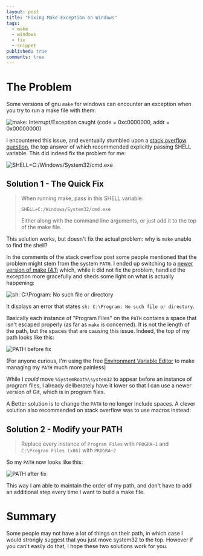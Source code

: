 ```yaml
---
layout: post
title: "Fixing Make Exception on Windows"
tags: 
  - make
  - windows
  - fix
  - snippet
published: true
comments: true
---
```


# The Problem

Some versions of gnu `make` for windows can encounter an exception when you try to run a make file with them:

![make: Interrupt/Exception caught (code = 0xc0000000, addr = 0x00000000)](https://i.imgur.com/njKsqHr.png)

I encountered this issue, and eventually stumbled upon a [stack overflow question](http://superuser.com/questions/375029/make-interrupt-exception-caught), the top answer of which recommended explicitly passing SHELL variable. This did indeed fix the problem for me:

![SHELL=C:/Windows/System32/cmd.exe](https://i.imgur.com/OtuThaZ.png)

## Solution 1 - The Quick Fix

> When running make, pass in this SHELL variable:
> 
>     SHELL=C:/Windows/System32/cmd.exe
>
> Either along with the command line arguments, or just add it to the top of the make file. 
>

This solution works, but doesn't fix the actual problem: why is `make` unable to find the shell?

<!-- more -->

In the comments of the stack overflow post some people mentioned that the problem might stem from the system `PATH`. I ended up switching to a [newer version of make (4.1)](http://www.equation.com/servlet/equation.cmd?fa=make) which, while it did not fix the problem, handled the exception more gracefully and sheds some light on what is actually happening:

![sh: C:\Program: No such file or directory](https://i.imgur.com/zZ1PJU4.png)

It displays an error that states `sh: C:\Program: No such file or directory`.

Basically each instance of "Program Files" on the `PATH` contains a space that isn't escaped properly (as far as `make` is concerned). It is not the length of the path, but the spaces that are causing this issue. 
Indeed, the top of my path looks like this:

![PATH before fix](https://i.imgur.com/ONlEFaT.png)

(For anyone curious, I'm using the free [Environment Variable Editor](http://eveditor.com/) to make managing my `PATH` much more painless)

While I *could* move `%SystemRoot%\system32` to appear before an instance of program files, I already deliberately have it lower so that I can use a newer version of Git, which is in program files.

A Better solution is to change the `PATH` to no longer include spaces. A clever solution also recommended on stack overflow was to use macros instead:

## Solution 2 - Modify your PATH

> Replace every instance of `Program Files` with `PROGRA~1` and `C:\Program Files (x86)` with `PROGRA~2`

So my `PATH` now looks like this:

![PATH after fix](https://i.imgur.com/odFwFkm.png)

This way I am able to maintain the order of my path, and don't have to add an additional step every time I want to build a make file.

# Summary

Some people may not have a lot of things on their path, in which case I would strongly suggest that you just move system32 to the top. However if you can't easily do that, I hope these two solutions work for you.
